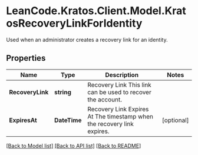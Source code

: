 # LeanCode.Kratos.Client.Model.KratosRecoveryLinkForIdentity
Used when an administrator creates a recovery link for an identity.

## Properties

Name | Type | Description | Notes
------------ | ------------- | ------------- | -------------
**RecoveryLink** | **string** | Recovery Link  This link can be used to recover the account. | 
**ExpiresAt** | **DateTime** | Recovery Link Expires At  The timestamp when the recovery link expires. | [optional] 

[[Back to Model list]](../../README.md#documentation-for-models) [[Back to API list]](../../README.md#documentation-for-api-endpoints) [[Back to README]](../../README.md)

